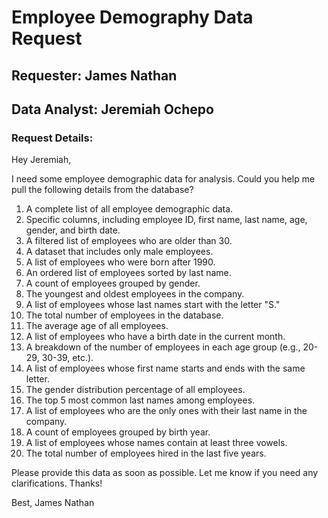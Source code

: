 # Employee Demography Data Request

## Requester: James Nathan
## Data Analyst: Jeremiah Ochepo

### Request Details:

Hey Jeremiah,

I need some employee demographic data for analysis. Could you help me pull the following details from the database?

1. A complete list of all employee demographic data.
2. Specific columns, including employee ID, first name, last name, age, gender, and birth date.
3. A filtered list of employees who are older than 30.
4. A dataset that includes only male employees.
5. A list of employees who were born after 1990.
6. An ordered list of employees sorted by last name.
7. A count of employees grouped by gender.
8. The youngest and oldest employees in the company.
9. A list of employees whose last names start with the letter "S."
10. The total number of employees in the database.
11. The average age of all employees.
12. A list of employees who have a birth date in the current month.
13. A breakdown of the number of employees in each age group (e.g., 20-29, 30-39, etc.).
14. A list of employees whose first name starts and ends with the same letter.
15. The gender distribution percentage of all employees.
16. The top 5 most common last names among employees.
17. A list of employees who are the only ones with their last name in the company.
18. A count of employees grouped by birth year.
19. A list of employees whose names contain at least three vowels.
20. The total number of employees hired in the last five years.

Please provide this data as soon as possible. Let me know if you need any clarifications. Thanks!

Best,
James Nathan

